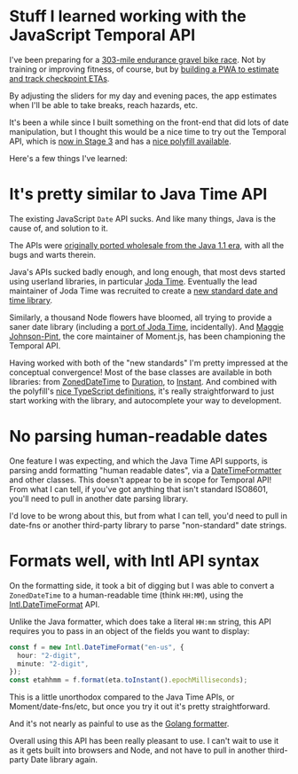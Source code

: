 # Stuff I learned working with the JavaScript Temporal API

I've been preparing for a [303-mile endurance gravel bike race](https://www.gravel-worlds.com/the-long-voyage). Not by training or improving fitness, of course, but by [building a PWA to estimate and track checkpoint ETAs](https://longvoyage.steele.blue/).

By adjusting the sliders for my day and evening paces, the app estimates when I'll be able to take breaks, reach hazards, etc.

It's been a while since I built something on the front-end that did lots of date manipulation, but I thought this would be a nice time to try out the Temporal API, which is [now in Stage 3](https://tc39.es/proposal-temporal/docs/) and has a [nice polyfill available](https://www.npmjs.com/package/@js-temporal/polyfill).

Here's a few things I've learned:

# It's pretty similar to Java Time API

The existing JavaScript `Date` API sucks. And like many things, Java is the cause of, and solution to it.

The APIs were [originally ported wholesale from the Java 1.1 era](https://maggiepint.com/2017/04/09/fixing-javascript-date-getting-started/), with all the bugs and warts therein.

Java's APIs sucked badly enough, and long enough, that most devs started using userland libraries, in particular [Joda Time](https://www.joda.org/joda-time/). Eventually the lead maintainer of Joda Time was recruited to create a [new standard date and time library](https://jcp.org/aboutJava/communityprocess/pfd/jsr310/JSR-310-guide.html).

Similarly, a thousand Node flowers have bloomed, all trying to provide a saner date library (including a [port of Joda Time](https://js-joda.github.io/js-joda/), incidentally). And [Maggie Johnson-Pint](https://maggiepint.com/), the core maintainer of Moment.js, has been championing the Temporal API.

Having worked with both of the "new standards" I'm pretty impressed at the conceptual convergence! Most of the base classes are available in both libraries: from [ZonedDateTime](https://docs.oracle.com/en/java/javase/11/docs/api/java.base/java/time/ZonedDateTime.html) to [Duration](https://tc39.es/proposal-temporal/docs/#Temporal-Duration), to [Instant](https://docs.oracle.com/en/java/javase/11/docs/api/java.base/java/time/Instant.html). And combined with the polyfill's [nice TypeScript definitions](https://www.npmjs.com/package/@js-temporal/polyfill), it's really straightforward to just start working with the library, and autocomplete your way to development. 

# No parsing human-readable dates

One feature I was expecting, and which the Java Time API supports, is parsing andd formatting "human readable dates", via a [DateTimeFormatter](https://docs.oracle.com/javase/8/docs/api/java/time/format/DateTimeFormatter.html) and other classes. This doesn't appear to be in scope for Temporal API! From what I can tell, if you've got anything that isn't standard ISO8601, you'll need to pull in another date parsing library.

I'd love to be wrong about this, but from what I can tell, you'd need to pull in date-fns or another third-party library to parse "non-standard" date strings.

# Formats well, with Intl API syntax

On the formatting side, it took a bit of digging but I was able to convert a `ZonedDateTime` to a human-readable time (think `HH:MM`), using the [Intl.DateTimeFormat](https://developer.mozilla.org/en-US/docs/Web/JavaScript/Reference/Global_Objects/Intl/DateTimeFormat) API.

Unlike the Java formatter, which does take a literal `HH:mm` string, this API requires you to pass in an object of the fields you want to display:

```ts
const f = new Intl.DateTimeFormat("en-us", {
  hour: "2-digit",
  minute: "2-digit",
});
const etahhmm = f.format(eta.toInstant().epochMilliseconds);
```

This is a little unorthodox compared to the Java Time APIs, or Moment/date-fns/etc, but once you try it out it's pretty straightforward.

And it's not nearly as painful to use as the [Golang formatter](https://golang.org/src/time/format.go).

Overall using this API has been really pleasant to use. I can't wait to use it as it gets built into browsers and Node, and not have to pull in another third-party Date library again.
